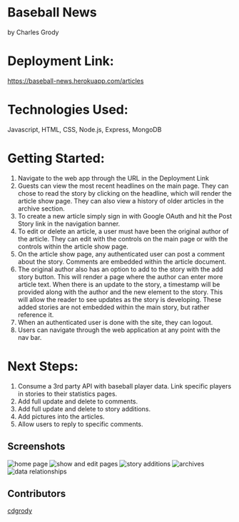 # Baseball News
by Charles Grody

# Deployment Link:
https://baseball-news.herokuapp.com/articles

# Technologies Used:
Javascript, HTML, CSS, Node.js, Express, MongoDB

# Getting Started:
1) Navigate to the web app through the URL in the Deployment Link
2) Guests can view the most recent headlines on the main page.  They can chose to read the story by clicking on the headline, which will render the article show page.  They can also view a history of older articles in the archive section.
3) To create a new article simply sign in with Google OAuth and hit the Post Story link in the navigation banner.
4) To edit or delete an article, a user must have been the original author of the article.  They can edit with the controls on the main page or with the controls within the article show page.
5) On the article show page, any authenticated user can post a comment about the story.  Comments are embedded within the article document.
6) The original author also has an option to add to the story with the add story button.  This will render a page where the author can enter more article text.  When there is an update to the story, a timestamp will be provided along with the author and the new element to the story.  This will allow the reader to see updates as the story is developing.  These added stories are not embedded  within the main story, but rather reference it.
7) When an authenticated user is done with the site, they can logout.
8) Users can navigate through the web application at any point with the nav bar.

# Next Steps:
1) Consume a 3rd party API with baseball player data.  Link specific players in stories to their statistics pages.
2) Add full update and delete to comments.
3) Add full update and delete to story additions.
4) Add pictures into the articles.
5) Allow users to reply to specific comments.

## Screenshots
![home page](/public/images/Slide1.png)
![show and edit pages](/public/images/Slide2.png)
![story additions](/public/images/Slide3.png)
![archives](/public/images/Slide4.png)
![data relationships](/public/images/project2dataRelationships.png)


## Contributors
[cdgrody](https://github.com/cdgrody)
